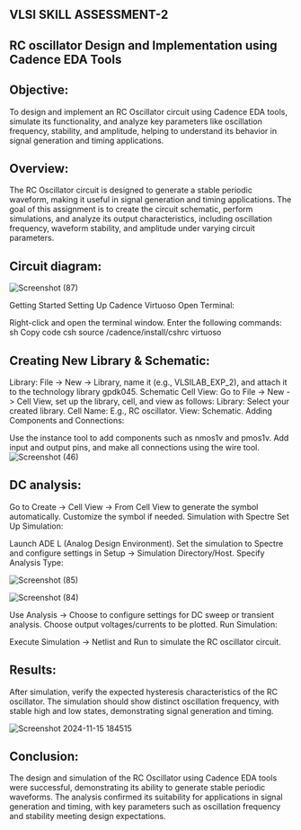 ## VLSI SKILL ASSESSMENT-2

## RC oscillator Design and Implementation using Cadence EDA Tools

## Objective:
To design and implement an RC Oscillator circuit using Cadence EDA tools, simulate its functionality, and analyze key parameters like oscillation frequency, stability, and amplitude, helping to understand its behavior in signal generation and timing applications.

## Overview:
The RC Oscillator circuit is designed to generate a stable periodic waveform, making it useful in signal generation and timing applications. The goal of this assignment is to create the circuit schematic, perform simulations, and analyze its output characteristics, including oscillation frequency, waveform stability, and amplitude under varying circuit parameters.

## Circuit diagram:
![Screenshot (87)](https://github.com/user-attachments/assets/b33fee16-1d73-4999-9fb7-71a5861ff922)


Getting Started
Setting Up Cadence Virtuoso
Open Terminal:

Right-click and open the terminal window.
Enter the following commands:
sh
Copy code
csh
source /cadence/install/cshrc
virtuoso

## Creating New Library & Schematic:

Library: File -> New -> Library, name it (e.g., VLSILAB_EXP_2), and attach it to the technology library gpdk045.
Schematic Cell View: Go to File -> New -> Cell View, set up the library, cell, and view as follows:
Library: Select your created library.
Cell Name: E.g., RC oscillator.
View: Schematic.
Adding Components and Connections:

Use the instance tool to add components such as nmos1v and pmos1v.
Add input and output pins, and make all connections using the wire tool.
![Screenshot (46)](https://github.com/user-attachments/assets/5ad67088-5a10-4eed-a42b-e858638c9264)

## DC analysis:

Go to Create -> Cell View -> From Cell View to generate the symbol automatically.
Customize the symbol if needed.
Simulation with Spectre
Set Up Simulation:

Launch ADE L (Analog Design Environment).
Set the simulation to Spectre and configure settings in Setup -> Simulation Directory/Host.
Specify Analysis Type:

![Screenshot (85)](https://github.com/user-attachments/assets/f8023522-c6d6-482b-a1fe-91872f9c9456)


![Screenshot (84)](https://github.com/user-attachments/assets/09fcd3d3-18c4-4a3d-96bb-4e7fee2f9f69)

Use Analysis -> Choose to configure settings for DC sweep or transient analysis.
Choose output voltages/currents to be plotted.
Run Simulation:

Execute Simulation -> Netlist and Run to simulate the RC oscillator circuit.
## Results:
After simulation, verify the expected hysteresis characteristics of the RC oscillator. The simulation should show distinct oscillation frequency, with stable high and low states, demonstrating signal generation and timing.

![Screenshot 2024-11-15 184515](https://github.com/user-attachments/assets/82d55c26-cd0f-4d34-9012-8cbb1b8afa34)


## Conclusion:
The design and simulation of the RC Oscillator using Cadence EDA tools were successful, demonstrating its ability to generate stable periodic waveforms. The analysis confirmed its suitability for applications in signal generation and timing, with key parameters such as oscillation frequency and stability meeting design expectations.
